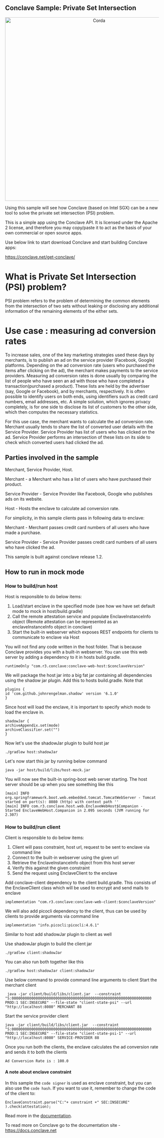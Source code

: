 ## Conclave Sample: Private Set Intersection

<p align="center">
  <img src="./psi.png" alt="Corda" width="600">
</p>

Using this sample will see how Conclave (based on Intel SGX) can be a new tool to solve the private set intersection (PSI) problem.

This is a simple app using the Conclave API. It is licensed under the Apache 2 license, and therefore you may 
copy/paste it to act as the basis of your own commercial or open source apps.

Use below link to start download Conclave and start building Conclave apps:

https://conclave.net/get-conclave/
        
# What is Private Set Intersection (PSI) problem?

PSI problem refers to the problem of determining the common elements from the intersection of two sets without leaking or disclosing any 
additional information of the remaining elements of the either sets.

# Use case : measuring ad conversion rates

To increase sales, one of the key marketing strategies used these days by merchants, is to publish an ad on the service 
provider (Facebook, Google) platforms.
Depending on the ad conversion rate (users who purchased the items after clicking on the ad), the merchant makes payments
to the service providers.
Measuring ad conversion rates is done usually by comparing the list of people who have seen an ad with those who have 
completed a transaction(purchased a product). 
These lists are held by the advertiser (say, Google or Facebook), and by merchants, respectively. 
It is often possible to identify users on both ends, using identifiers such as credit card numbers, email addresses, etc. 
A simple solution, which ignores privacy completely, is for one side to disclose its list of customers to the other side, 
which then computes the necessary statistics. 

For this use case, the merchant wants to calculate the ad conversion rate. Merchant usually tends to share the list of 
converted user details with the Service Provider.
Service Provider has list of users who has clicked on the ad. Service Provider performs an intersection of these lists 
on its side to check which converted users had clicked the ad.

## Parties involved in the sample
Merchant, Service Provider, Host.

Merchant - a Merchant who has a list of users who have purchased their product.  

Service Provider - Service Provider like Facebook, Google who publishes ads on its website.

Host - Hosts the enclave to calculate ad conversion rate.

For simplicity, in this sample clients pass in following data to enclave:

Merchant - Merchant passes credit card numbers of all users who have made a purchase.

Service Provider - Service Provider passes credit card numbers of all users who have clicked the ad.

This sample is built against conclave release 1.2.<provide link to relase notes>

## How to run in mock mode

### How to build/run host

Host is responsible to do below items:
1. Load/start enclave in the specified mode (see how we have set default mode to mock in host/build.gradle)
2. Call the remote attestation service and populate EnclaveInstanceInfo object (Remote attestation can be represented as
   an enclaveInstanceInfo object in conclave)    
3. Start the built-in webserver which exposes REST endpoints for clients to communicate to enclave via Host

You will not find any code written in the host folder. That is because Conclave provides you with a built-in webserver.
You can use this web server by adding a dependency to it in hosts build.gradle.

    runtimeOnly "com.r3.conclave:conclave-web-host:$conclaveVersion"

We will package the host jar into a big fat jar containing all dependencies using the shadow jar plugin. Add this to 
hosts build.gradle. Note that 

    plugins {
    id 'com.github.johnrengelman.shadow' version '6.1.0'
    }

Since host will load the enclave, it is important to specify which mode to load the enclave in.

    shadowJar {
    archiveAppendix.set(mode)
    archiveClassifier.set("")
    }

Now let's use the shadowJar plugin to build host jar

    ./gradlew host:shadowJar

Let's now start this jar by running below command

    java -jar host/build/libs/host-mock.jar

You will now see the built-in spring-boot web server starting. The host server should be up when you see something like 
this

    [main] INFO org.springframework.boot.web.embedded.tomcat.TomcatWebServer - Tomcat started on port(s): 8080 (http) with context path ''
    [main] INFO com.r3.conclave.host.web.EnclaveWebHost$Companion - Started EnclaveWebHost.Companion in 2.095 seconds (JVM running for 2.307)

### How to build/run client

Client is responsible to do below items:
1. Client will pass constraint, host url, request to be sent to enclave via command line
2. Connect to the built-in webserver using the given url
3. Retrieve the EnclaveInstanceInfo object from this host server
4. Verify this against the given constraint
5. Send the request using EnclaveClient to the enclave

Add conclave-client dependency to the client build.gradle. This consists of the EnclaveClient class which will be used 
to encrypt and send mails to enclave

    implementation "com.r3.conclave:conclave-web-client:$conclaveVersion"

We will also add picocli dependency to the client, thus can be used by clients to provide arguments via command line

    implementation "info.picocli:picocli:4.6.1"

Similar to host add shadowJar plugin to client as well

Use shadowJar plugin to build the client jar

    ./gradlew client:shadowJar
You can also run both together like this

    ./gradlew host:shadowJar client:shadowJar

Use below command to provide command line arguments to client
Start the merchant client

     java -jar client/build/libs/client.jar  --constraint "S:0000000000000000000000000000000000000000000000000000000000000000 PROD:1 SEC:INSECURE" --file-state "client-state-psi" --url "http://localhost:8080" MERCHANT 88

Start the service provider client

    java -jar client/build/libs/client.jar  --constraint "S:0000000000000000000000000000000000000000000000000000000000000000 PROD:1 SEC:INSECURE" --file-state "client-state-psi-1" --url "http://localhost:8080" SERVICE-PROVIDER 88

Once you run both the clients, the enclave calculates the ad conversion rate and sends it to both the clients

    Ad Conversion Rate is : 100.0


#### A note about enclave constraint
In this sample the `code signer` is used as enclave constraint, but you can also use the `code hash`. 
If you want to use it, remember to change the code of the client to:

`EnclaveConstraint.parse("C:"+ constraint +" SEC:INSECURE" ).check(attestation);`

Read more in the [documentation](https://docs.conclave.net/enclave-configuration.html#productid).

To read more on Conclave go to the documentation site - https://docs.conclave.net